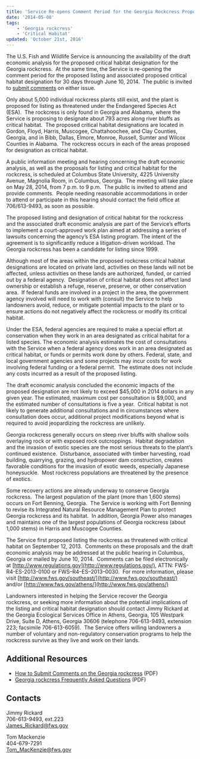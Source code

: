 ```yaml
---
title: 'Service Re-opens Comment Period for the Georgia Rockcress Proposed Listing and Critical Habitat and Announces Economic Analysis'
date: '2014-05-08'
tags:
    - 'Georgia rockcress'
    - 'Critical Habitat'
updated: 'October 21st, 2016'
---
```


The U.S. Fish and Wildlife Service is announcing the availability of the draft economic analysis for the proposed critical habitat designation for the Georgia rockcress.  At the same time, the Service is re-opening the comment period for the proposed listing and associated proposed critical habitat designation for 30 days through June 10, 2014.  The public is invited to [submit comments](http://www.fws.gov/southeast/news/2014/Comment_Instructions_GA_Rockcress.pdf) on either issue.

Only about 5,000 individual rockcress plants still exist, and the plant is proposed for listing as threatened under the Endangered Species Act (ESA).  The rockcress is only found in Georgia and Alabama, where the Service is proposing to designate about 793 acres along river bluffs as critical habitat.  The proposed critical habitat designations are located in Gordon, Floyd, Harris, Muscogee, Chattahoochee, and Clay Counties, Georgia, and in Bibb, Dallas, Elmore, Monroe, Russell, Sumter and Wilcox Counties in Alabama.  The rockcress occurs in each of the areas proposed for designation as critical habitat.

A public information meeting and hearing concerning the draft economic analysis, as well as the proposals for listing and critical habitat for the rockcress, is scheduled at Columbus State University, 4225 University Avenue, Magnolia Room, in Columbus, Georgia.  The meeting will take place on May 28, 2014, from 7 p.m. to 9 p.m.  The public is invited to attend and provide comments.  People needing reasonable accommodations in order to attend or participate in this hearing should contact the field office at 706/613-9493, as soon as possible.

The proposed listing and designation of critical habitat for the rockcress and the associated draft economic analysis are part of the Service’s efforts to implement a court-approved work plan aimed at addressing a series of lawsuits concerning the agency’s ESA listing program. The intent of the agreement is to significantly reduce a litigation-driven workload. The Georgia rockcress has been a candidate for listing since 1999.

Although most of the areas within the proposed rockcress critical habitat designations are located on private land, activities on these lands will not be affected, unless activities on these lands are authorized, funded, or carried out by a federal agency.  Designation of critical habitat does not affect land ownership or establish a refuge, reserve, preserve, or other conservation area.  If federal funds are involved in a project in the area, the government agency involved will need to work with (consult) the Service to help landowners avoid, reduce, or mitigate potential impacts to the plant or to ensure actions do not negatively affect the rockcress or modify its critical habitat.

Under the ESA, federal agencies are required to make a special effort at conservation when they work in an area designated as critical habitat for a listed species. The economic analysis estimates the cost of consultations with the Service when a federal agency does work in an area designated as critical habitat, or funds or permits work done by others. Federal, state, and local government agencies and some projects may incur costs for work involving federal funding or a federal permit.  The estimate does not include any costs incurred as a result of the proposed listing.

The draft economic analysis concluded the economic impacts of the proposed designation are not likely to exceed $45,000 in 2014 dollars in any given year. The estimated, maximum cost per consultation is $9,000, and the estimated number of consultations is five a year.  Critical habitat is not likely to generate additional consultations and in circumstances where consultation does occur, additional project modifications beyond what is required to avoid jeopardizing the rockcress are unlikely.

Georgia rockcress generally occurs on steep river bluffs with shallow soils overlaying rock or with exposed rock outcroppings.  Habitat degradation and the invasion of exotic species are the most serious threats to the plant’s continued existence.  Disturbance, associated with timber harvesting, road building, quarrying, grazing, and hydropower dam construction, creates favorable conditions for the invasion of exotic weeds, especially Japanese honeysuckle.  Most rockcress populations are threatened by the presence of exotics.

Some recovery actions are already underway to conserve Georgia rockcress.  The largest population of the plant (more than 1,600 stems) occurs on Fort Benning, Georgia.  The Service is working with Fort Benning to revise its Integrated Natural Resource Management Plan to protect Georgia rockcress and its habitat.  In addition, Georgia Power also manages and maintains one of the largest populations of Georgia rockcress (about 1,000 stems) in Harris and Muscogee Counties.

The Service first proposed listing the rockcress as threatened with critical habitat on September 12, 2013.  Comments on these proposals and the draft economic analysis may be addressed at the public hearing in Columbus, Georgia or mailed by June 10, 2014\.  Comments can be filed electronically at [http://www.regulations.gov](http://www.regulations.gov/), ATTN: FWS-R4-ES-2013-0100 or FWS–R4–ES–2013–0030.  For more information, please visit [http://www.fws.gov/southeast/](http://www.fws.gov/southeast/) and/or [http://www.fws.gov/athens/](http://www.fws.gov/athens/)

Landowners interested in helping the Service recover the Georgia rockcress, or seeking more information about the potential implications of the listing and critical habitat designation should contact Jimmy Rickard at the Georgia Ecological Services Office in Athens, Georgia, 105 Westpark Drive, Suite D, Athens, Georgia 30606 (telephone 706-613-9493, extension 223; facsimile 706-613-6059).  The Service offers willing landowners a number of voluntary and non-regulatory conservation programs to help the rockcress survive as they live and work on their lands.

## Additional Resources

- [How to Submit Comments on the Georgia rockcress](http://www.fws.gov/southeast/news/2014/Comment_Instructions_GA_Rockcress.pdf) (PDF)
- [Georgia rockcress Frequently Asked Questions](http://www.fws.gov/southeast/news/2014/GA_Rockcress_FAQ.pdf) (PDF)

## Contacts

Jimmy Rickard  
706-613-9493, ext.223  
[James_Rickard@fws.gov](mailto:James_Rickard@fws.gov)

Tom Mackenzie  
404-679-7291  
[Tom_MacKenzie@fws.gov](mailto:Tom_MacKenzie@fws.gov)

